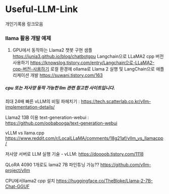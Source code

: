 # Useful-LLM-Link
개인기록용 링크모음

### llama 활용 개발 예제 ####
1) GPU에서 동작하는 Llama2 챗봇 구현 샘플  https://junia3.github.io/blog/chatbotgpu
Langchain으로 LLaMA2 cpp 버전 사용하기
https://knowslog.tistory.com/entry/Langchain으로-LLaMA2-cpp-버전-사용하기
로컬 환경에 ollama로 Llama 2 실행 및 LangChain으로 애플리케이션 개발
https://suwani.tistory.com/163

##### cpu 또는 저사양 동작 가능한 llm 관련 참고한 사이트입니다. 
최대 24배 빠른 vLLM의 비밀 파헤치기
 : https://tech.scatterlab.co.kr/vllm-implementation-details/

Llama2 13B 이용 text-generation-webui : https://github.com/oobabooga/text-generation-webui

vLLM vs llama.cpp   https://www.reddit.com/r/LocalLLaMA/comments/18g21af/vllm_vs_llamacpp/

저사양 서버로 LLM 실행 기술 - vLLM: https://doooob.tistory.com/1118

QLoRA  4090 1개로도 lama2 7B 파인튜닝 가능??
https://github.com/vllm-project/vllm

 CPU에서llama2 cpp 설치 
https://huggingface.co/TheBloke/Llama-2-7B-Chat-GGUF
